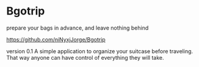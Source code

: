 # Bgotrip
prepare your bags in advance, and leave nothing behind

https://github.com/niNyxjJorge/Bgotrip

version 0.1
A simple application to organize your suitcase before traveling.
That way anyone can have control of everything they will take.
